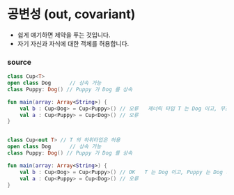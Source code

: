 # 공변성 (out, covariant)
- 쉽게 얘기하면 제약을 푸는 것입니다.
- 자기 자신과 자식에 대한 객체를 허용합니다.


### source

```kotlin
class Cup<T>
open class Dog      // 상속 가능
class Puppy: Dog() // Puppy 가 Dog 를 상속

fun main(array: Array<String>) {
    val b : Cup<Dog> = Cup<Puppy>() // 오류   제너릭 타입 T 는 Dog 이고, 무조건 Dog 만 와야함. 
    val a : Cup<Puppy> = Cup<Dog>() // 오류
}
```

```kotlin

class Cup<out T> // T 의 하위타입은 허용
open class Dog      // 상속 가능
class Puppy: Dog() // Puppy 가 Dog 를 상속

fun main(array: Array<String>) {
    val b : Cup<Dog> = Cup<Puppy>() // OK   T 는 Dog 이고, Puppy 는 Dog 의 하위타입이므로 허용
    val a : Cup<Puppy> = Cup<Dog>() // 오류
}

```